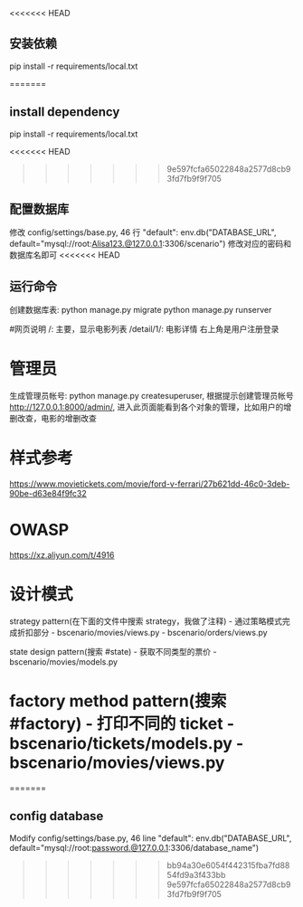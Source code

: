 <<<<<<< HEAD
## 安装依赖
pip install -r requirements/local.txt

=======
## install dependency 
pip install -r requirements/local.txt

<<<<<<< HEAD
>>>>>>> 9e597fcfa65022848a2577d8cb93fd7fb9f9f705
## 配置数据库
修改 config/settings/base.py, 46 行
"default": env.db("DATABASE_URL", default="mysql://root:Alisa123.@127.0.0.1:3306/scenario")
修改对应的密码和数据库名即可
<<<<<<< HEAD

## 运行命令
创建数据库表: python manage.py migrate
python manage.py runserver


#网页说明
/: 主要，显示电影列表
/detail/1/: 电影详情
右上角是用户注册登录

# 管理员
生成管理员帐号: python manage.py createsuperuser, 根据提示创建管理员帐号
http://127.0.0.1:8000/admin/, 进入此页面能看到各个对象的管理，比如用户的增删改查，电影的增删改查

# 样式参考
https://www.movietickets.com/movie/ford-v-ferrari/27b621dd-46c0-3deb-90be-d63e84f9fc32

# OWASP
https://xz.aliyun.com/t/4916

# 设计模式
strategy pattern(在下面的文件中搜索 strategy，我做了注释)
    - 通过策略模式完成折扣部分
    - bscenario/movies/views.py
    - bscenario/orders/views.py
    
state design pattern(搜索 #state)
    - 获取不同类型的票价
    - bscenario/movies/models.py

factory method pattern(搜索 #factory)
    - 打印不同的 ticket
    - bscenario/tickets/models.py 
    - bscenario/movies/views.py
=======
=======
## config database
Modify config/settings/base.py, 46 line
"default": env.db("DATABASE_URL", default="mysql://root:password.@127.0.0.1:3306/database_name")

>>>>>>> bb94a30e6054f442315fba7fd8854fd9a3f433bb
>>>>>>> 9e597fcfa65022848a2577d8cb93fd7fb9f9f705
